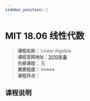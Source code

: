 ```yaml
---
sidebar_position: 2
---
```


# MIT 18.06 线性代数





>**课程名称：** Linear Algebra    
**课程官网地址：**[2010年春](https://ocw.mit.edu/courses/18-06-linear-algebra-spring-2010/)  
**先修课程：** 无  
**重要程度：** ※※※※※  
**课程评点：** 

## 课程说明


